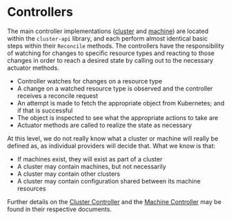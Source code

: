 # Controllers

The main controller implementations ([cluster] and [machine]) are located
within  the `cluster-api` library, and each perform almost identical basic
steps within their `Reconcile` methods. The controllers have the responsibility
of watching for changes to specific resource types and reacting to those
changes in order to reach a desired state by calling out to the necessary
actuator methods.

  - Controller watches for changes on a resource type
  - A change on a watched resource type is observed and the controller
    receives a reconcile request
  - An attempt is made to fetch the appropriate object from Kubernetes; and if
    that is successful
  - The object is inspected to see what the appropriate actions to take are
  - Actuator methods are called to realize the state as necessary

At this level, we do not really know what a cluster or machine will really be
defined as, as individual providers will decide that. What we know is that:

  - If machines exist, they will exist as part of a cluster
  - A cluster may contain machines, but not necessarily
  - A cluster may contain other clusters
  - A cluster may contain configuration shared between its machine resources

Further details on the [Cluster Controller] and the [Machine Controller] may be
found in their respective documents.

<!-- Links used in the document, placed here to avoid breaking the document
     flow with URLs in the middle of a sentence. --> 
[cluster]: https://github.com/kubernetes-sigs/cluster-api/blob/master/pkg/controller/cluster/controller.go
[machine]: https://github.com/kubernetes-sigs/cluster-api/blob/master/pkg/controller/machine/controller.go
[Cluster Controller]: cluster_controller.md
[Machine Controller]: machine_controller.md

